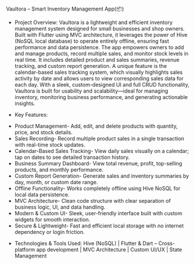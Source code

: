Vaultora – Smart Inventory Management App(📦)

- Project Overview:
Vaultora is a lightweight and efficient inventory management system designed for small businesses and shop owners. Built with Flutter using MVC architecture, it leverages the power of Hive (NoSQL local database) to operate entirely offline, ensuring fast performance and data persistence.
The app empowers owners to add and manage products, record multiple sales, and monitor stock levels in real time. It includes detailed product and sales summaries, revenue tracking, and custom report generation. A unique feature is the calendar-based sales tracking system, which visually highlights sales activity by date and allows users to view corresponding sales data for each day. With a sleek, custom-designed UI and full CRUD functionality, Vaultora is built for usability and scalability—ideal for managing inventory, monitoring business performance, and generating actionable insights.

- Key Features: 
* Product Management- Add, edit, and delete products with quantity, price, and stock details.
* Sales Recording- Record multiple product sales in a single transaction with real-time stock updates.
* Calendar-Based Sales Tracking- View daily sales visually on a calendar; tap on dates to see detailed transaction history.
* Business Summary Dashboard- View total revenue, profit, top-selling products, and monthly performance.
* Custom Report Generation- Generate sales and inventory summaries by day, month, or custom date range.
* Offline Functionality- Works completely offline using Hive NoSQL for local data persistence.
* MVC Architecture- Clean code structure with clear separation of business logic, UI, and data handling.
* Modern & Custom UI- Sleek, user-friendly interface built with custom widgets for smooth interaction.
* Secure & Lightweight- Fast and efficient local storage with no internet dependency or login friction.

- Technologies & Tools Used: 
Hive (NoSQL) | Flutter & Dart – Cross-platform app development | MVC Architecture | Custom UI/UX | State Management 
